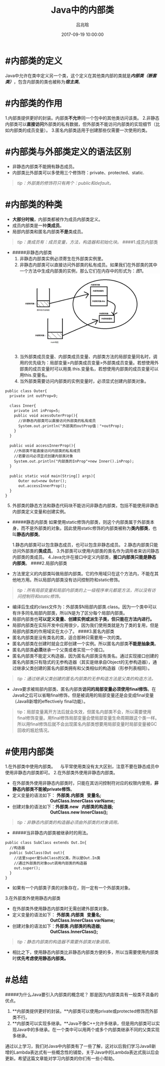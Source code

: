 ﻿---
layout:     post
title:      "Java中的内部类"
subtitle:   ""
date:       2017-09-19 10:00:00
author:     "吕兆晗"
header-img: "img/post-bg-digital-native.jpg"
tags:
    - Java内部类
    - JavaSE
---






# #内部类的定义
Java中允许在类中定义另一个类，这个定义在其他类内部的类就是***内部类（嵌套类）***，包含内部类的类也被称为***宿主类***。
# #内部类的作用
1.内部类提供更好的封装。内部类**不允许**同一个包中的其他类访问该类。
2.非静态内部类可以**直接访问**外部类的私有数据，但外部类不能访问内部类的实现细节（比如内部类的成员变量）。
3.匿名内部类适用于创建那些仅需要一次使用的类。
# #内部类与外部类定义的语法区别
- 非静态内部类不能拥有静态成员。
- 内部类比外部类可以多使用三个修饰符：private、protected、static.
>*tip：外部类的修饰符只有两个：public和default。*

# #内部类的种类
- **大部分时候**，内部类都被作为成员内部类定义。
- 成员内部类是一种**类成员**。
- 局部内部类和匿名内部类**不是**类成员。
>*tip：类成员有：成员变量，方法，构造器和初始化块。*
####1.成员内部类
- #####非静态内部类
     1. 非静态内部类实例必须寄生在外部类实例里。
   2. 非静态内部类可以直接访问外部类的私有成员。如果我们在外部类的其中一个方法中生成内部类的实例，那么它们在内存中的形式为：*图1*。
![图1：非静态内部类对象中保留外部类对象的引用内存示意图](/img/in-post/first-handler/01.png)
   3. 当外部类成员变量、内部类成员变量、内部类方法的局部变量同名时，调用的优先级为：局部变量>内部类成员变量>外部类成员变量。若想使用外部类的成员变量时可以用类.this.变量名，若想使用内部类的成员变量可以用this.变量名。
   4. 当外部类需要访问内部类的实例变量时，必须显式创建内部类对象。

```
public class Outer{
  private int outProp=9;

  class Inner{
    private int inProp=5;
    public void acessOuterProp(){
      //非静态内部类可以直接访问外部类的私有成员
      System.out.println("外部类的outProp值："+outProp);
    }
  }

  public void accessInnerProp(){
    //外部类不能直接访问内部类的私有成员
    //若要访问必须显式创建内部类对象
    System.out.println("内部类的InProp"+new Inner().inProp);
  }

  public static void main(String[] args){
      Outer out=new Outer();
      out.accessInnerProp();
  }
}
```

  5. 外部类的静态方法和静态代码块不能访问非静态内部类，包括不能使用非静态内部类定义变量和创建实例。
- #####静态内部类 
  如果使用static修饰内部类，则这个内部类属于外部类本身，而不是外部类的对象。因此使用static修饰的内部类被称为**类内部类**，也叫**静态内部类**。  

  1.静态内部类可以包含静态成员，也可以包含非静态成员。
  2.静态内部类只能访问外部类的**类成员**。
  3.外部类可以使用内部类的类名作为调用者来访问静态内部类的类成员。
  4.Java允许在接口中定义内部类，**接口内部类只能是静态内部类**。
####2.局部内部类
 -  方法里定义的内部类叫做局部内部类。它的作用域只在这个方法内，不能在其他地方用。所以局部内部类没有访问控制符和static修饰。
> *tip：所有局部变量和局部内部类的上一级程序单元都是方法，所以没有访问控制符和static修饰。*
- 编译后生成的class文件为：外部类$N局部内部类.class。因为一个类中可以有许多同名局部内部类，所以N是为了区分每个局部内部类。
- 局部内部类也**可以定义变量、创建实例或派生子类，但只能在方法内进行。**
- 局部内部类在实际开发中应用很少，因为我们使用类就是为了类的复用，但是局部内部类的作用域实在太小了。
####3.匿名内部类
- 匿名内部类是没有类名的类，适合那种只需要用一次的类。
- 匿名内部类在创建时就会立即创建一个实例。所以匿名内部类**不能是抽象类**。
- 匿名内部类**必须**继承一个父类或者实现一个接口。
- 匿名内部类不能定义构造器，因为匿名内部类没有类名。通过实现接口创建的匿名内部类只有隐式的无参构造器（其实是继承自Object的无参构造器），通过继承父类创建的匿名内部类拥有和父类相似的构造器（形参列表相同）。
> *tip：通过继承父类创建的匿名内部类的无参构造方法是父类的构造方法。*
- Java要求被局部内部类、匿名内部类**访问的局部变量必须使用final修饰**。在Java8之后可以省略final修饰，但是被调用的局部变量还是会变成final变量（Java8新增的effectively final功能）。
> tip：局部变量离开方法后就会失效，但匿名内部类不会，所以需要使用final修饰变量。用final修饰局部变量会使局部变量生命周期跟这个类一样。所以用final修饰后就不会出现匿名内部类想要用局部变量时局部变量被GC回收的尴尬情况。
# #使用内部类
1.在外部类中使用内部类。
   与平常使用类没有太大区别，注意不要在静态成员中使用非静态内部类即可。
2.在外部类外使用非静态内部类。
  - 在外部类外使用非静态内部类时，只能在其访问控制符对应的权限内使用，**非静态内部类不能被private修饰**。
  - 定义变量的语法如下： **外部类.内部类   变量名;
                                     OutClass.InnerClass varName;**
  - 创建对象的语法如下：**外部类.new   内部类的构造器;
                                     OutClass.new InnerClass();**
> *tip：非静态内部类的构造器必须由外部类的对象调用。*
- #####当非静态内部类被继承时的用法。
```
public class SubClass extends Out.In{
  //构造器 
  public SubClass(Out out){
    //这里super是SubClass的父类，所以是Out.In类
    //通过外部类的对象out调用内部类的构造器
    out.super();
  } 
}
```
- 如果有一个内部类子类的对象存在，则一定有一个外部类对象。

3.在外部类外使用静态内部类
  - 在外部类外使用静态内部类时无需创建外部类对象。
  - 定义变量的语法如下： **外部类.内部类   变量名;
                                     OutClass.InnerClass varName;**
  - 创建对象的语法如下：**外部类.内部类的构造器;
                                     OutClass.InnerClass();**
> *tip：静态内部类的构造器不需要外部类对象调用。*
- 相比之下，使用静态内部类比非静态内部类方便的多，所以当需要使用内部类时**优先考虑使用静态内部类。**

# #总结
#####为什么Java要引入内部类的概念呢？
那是因为内部类具有一般类不具备的优点。
  1. **内部类提供更好的封装。**内部类可以使用private或protected修饰而外部类不行。
  2. **内部类可以实现多继承。**Java不像C++允许多继承，但是用内部类可以实现Java中的多继承。在一个类中可以用两个或多个内部类继承不同的父类实现多继承。

通过以上学习，我们对Java中内部类有了一些了解，这对以后我们学习Java8新增的Lambda表达式有一些概念性的铺垫，关于Java中的Lambda表达式我以后会更新。希望这篇文章能对学习内部类的你们有一些小帮助。